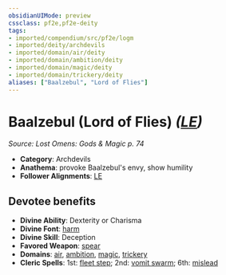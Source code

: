 ```yaml
---
obsidianUIMode: preview
cssclass: pf2e,pf2e-deity
tags:
- imported/compendium/src/pf2e/logm
- imported/deity/archdevils
- imported/domain/air/deity
- imported/domain/ambition/deity
- imported/domain/magic/deity
- imported/domain/trickery/deity
aliases: ["Baalzebul", "Lord of Flies"]
---
```

# Baalzebul (Lord of Flies) *([LE](lawful-evil-b1.md))*  
*Source: Lost Omens: Gods & Magic p. 74*  

- **Category**: Archdevils
- **Anathema**: provoke Baalzebul's envy, show humility
- **Follower Alignments**: [LE](lawful-evil-b1.md)

## Devotee benefits

- **Divine Ability**: Dexterity or Charisma
- **Divine Font**: [harm](../../spells/harm.md)
- **Divine Skill**: Deception
- **Favored Weapon**: [spear](../../equipment/items/spear.md)
- **Domains**: [air](../domains.md#Air), [ambition](../domains.md#Ambition), [magic](../domains.md#Magic), [trickery](../domains.md#Trickery)
- **Cleric Spells**: 1st: [fleet step](../../spells/fleet-step.md); 2nd: [vomit swarm](../../spells/vomit-swarm-apg.md); 6th: [mislead](../../spells/mislead.md)